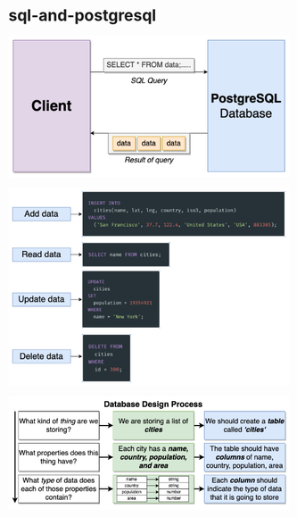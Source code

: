 # sql-and-postgresql

![01-03](images/01-03.png)

![01-04](images/01-04.png)

![01-16](images/01-16.png)
